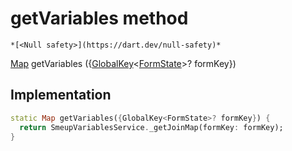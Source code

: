 


# getVariables method




    *[<Null safety>](https://dart.dev/null-safety)*




[Map](https://api.flutter.dev/flutter/dart-core/Map-class.html) getVariables
({[GlobalKey](https://api.flutter.dev/flutter/widgets/GlobalKey-class.html)&lt;[FormState](https://api.flutter.dev/flutter/widgets/FormState-class.html)>? formKey})








## Implementation

```dart
static Map getVariables({GlobalKey<FormState>? formKey}) {
  return SmeupVariablesService._getJoinMap(formKey: formKey);
}
```







